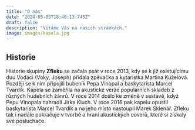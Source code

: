 ```yaml
---
title: "O nás"
date: "2024-05-05T18:40:13.745Z"
draft: false
description: "Vítáme Vás na našich stránkách."
image: images/kapela.jpg
---
```



## Historie
Historie skupiny **Zfleku** se začala psát v roce 2013, kdy se k již existujícímu duu Vodáci (Voky, Joseph) přidala zpěvačka a kytaristka Martina Kuželová. Později se k nim připojili bubeník Pepa Vinopal a baskytarista Marcel Tvardík. Kapela se zaměřila na akustické verze populárních skladeb z různých hudebních žánrů. V roce 2014 došlo ke změně v sestavě, když Pepu Vinopala nahradil Jirka Kluch. V roce 2016 pak kapelu opustil baskytarista Marcel Tvardík a na jeho místo nastoupil Marek Sklenář. Zfleku tak i nadále pokračuje v tvorbě a hraní akustických coverů, které si získaly své posluchače.


